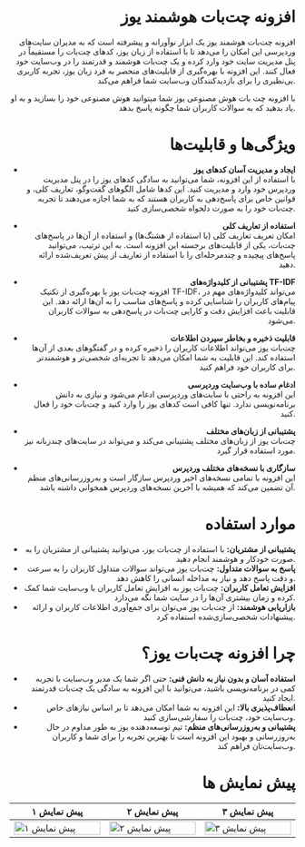 <div align="right">

# افزونه چت‌بات هوشمند یوز

افزونه چت‌بات هوشمند یوز یک ابزار نوآورانه و پیشرفته است که به مدیران سایت‌های وردپرسی این امکان را می‌دهد تا با استفاده از زبان یوز، کدهای چت‌بات را مستقیماً در پنل مدیریت سایت خود وارد کرده و یک چت‌بات هوشمند و قدرتمند را در وب‌سایت خود فعال کنند. این افزونه با بهره‌گیری از قابلیت‌های منحصر به فرد زبان یوز، تجربه کاربری بی‌نظیری را برای بازدیدکنندگان وب‌سایت شما فراهم می‌کند.

با افزونه چت بات هوش مصنوعی یوز شما میتوانید هوش مصنوعی خود را بسازید و به او یاد بدهید که به سوالات کاربران شما چگونه پاسخ بدهد.

# ویژگی‌ها و قابلیت‌ها

- **ایجاد و مدیریت آسان کدهای یوز**  
  با استفاده از این افزونه، شما می‌توانید به سادگی کدهای یوز را در پنل مدیریت وردپرس خود وارد و مدیریت کنید. این کدها شامل الگوهای گفت‌وگو، تعاریف کلی، و قوانین خاص برای پاسخ‌دهی به کاربران هستند که به شما اجازه می‌دهند تا تجربه چت‌بات خود را به صورت دلخواه شخصی‌سازی کنید.

- **استفاده از تعاریف کلی**  
  امکان تعریف تعاریف کلی (با استفاده از هشتگ‌ها) و استفاده از آن‌ها در پاسخ‌های چت‌بات، یکی از قابلیت‌های برجسته این افزونه است. به این ترتیب، می‌توانید پاسخ‌های پیچیده و چندمرحله‌ای را با استفاده از تعاریف از پیش تعریف‌شده ارائه دهید.

- **پشتیبانی از کلیدواژه‌های TF-IDF**  
  افزونه چت‌بات یوز با بهره‌گیری از تکنیک TF-IDF، می‌تواند کلیدواژه‌های مهم در پیام‌های کاربران را شناسایی کرده و پاسخ‌های مناسب را به آن‌ها ارائه دهد. این قابلیت باعث افزایش دقت و کارایی چت‌بات در پاسخ‌دهی به سوالات کاربران می‌شود.

- **قابلیت ذخیره و بخاطر سپردن اطلاعات**  
  چت‌بات یوز می‌تواند اطلاعات کاربران را ذخیره کرده و در گفتگوهای بعدی از آن‌ها استفاده کند. این قابلیت به شما امکان می‌دهد تا تجربه‌ای شخصی‌تر و هوشمندتر برای کاربران خود فراهم کنید.

- **ادغام ساده با وب‌سایت وردپرسی**  
  این افزونه به راحتی با سایت‌های وردپرسی ادغام می‌شود و نیازی به دانش برنامه‌نویسی ندارد. تنها کافی است کدهای یوز را وارد کنید و چت‌بات خود را فعال کنید.

- **پشتیبانی از زبان‌های مختلف**  
  چت‌بات یوز از زبان‌های مختلف پشتیبانی می‌کند و می‌تواند در سایت‌های چندزبانه نیز مورد استفاده قرار گیرد.

- **سازگاری با نسخه‌های مختلف وردپرس**  
  این افزونه با تمامی نسخه‌های اخیر وردپرس سازگار است و به‌روزرسانی‌های منظم آن تضمین می‌کند که همیشه با آخرین نسخه‌های وردپرس همخوانی داشته باشد.

#  موارد استفاده 

- **پشتیبانی از مشتریان:** با استفاده از چت‌بات یوز، می‌توانید پشتیبانی از مشتریان را به صورت خودکار و هوشمند انجام دهید.
- **پاسخ به سوالات متداول:** چت‌بات یوز می‌تواند سوالات متداول کاربران را به سرعت و دقت پاسخ دهد و نیاز به مداخله انسانی را کاهش دهد.
- **افزایش تعامل کاربران:** چت‌بات یوز به افزایش تعامل کاربران با وب‌سایت شما کمک کرده و زمان بیشتری آن‌ها را در سایت شما نگه می‌دارد.
- **بازاریابی هوشمند:** از چت‌بات یوز می‌توان برای جمع‌آوری اطلاعات کاربران و ارائه پیشنهادات شخصی‌سازی‌شده استفاده کرد.

# چرا افزونه چت‌بات یوز؟ 

- **استفاده آسان و بدون نیاز به دانش فنی:** حتی اگر شما یک مدیر وب‌سایت با تجربه کمی در برنامه‌نویسی باشید، می‌توانید با این افزونه به سادگی یک چت‌بات قدرتمند ایجاد کنید.
- **انعطاف‌پذیری بالا:** این افزونه به شما امکان می‌دهد تا بر اساس نیازهای خاص وب‌سایت خود، چت‌بات را سفارشی‌سازی کنید.
- **پشتیبانی و به‌روزرسانی‌های منظم:** تیم توسعه‌دهنده یوز به طور مداوم در حال به‌روزرسانی و بهبود این افزونه است تا بهترین تجربه را برای شما و کاربران وب‌سایت‌تان فراهم کند.

# پیش نمایش ها

<table class="table">
  <thead>
    <tr>
      <th scope="col" width="1000px">پیش نمایش ۱</th>
      <th scope="col" width="1000px">پیش نمایش ۲</th>
      <th scope="col" width="1000px">پیش نمایش ۳</th>
    </tr>
  </thead>
  <tbody>
    <tr>
      <td>
        <img src="https://yooz.run/pb_img/screenshot1.PNG" width="100%" alt="پیش نمایش ۱">
      </td>
      <td>
        <img src="https://yooz.run/pb_img/screenshot2.PNG" width="100%" alt="پیش نمایش ۲">
      </td>
      <td>
        <img src="https://yooz.run/pb_img/screenshot3.PNG" width="100%" alt="پیش نمایش ۳">
      </td>
    </tr>
  </tbody>
</table>
</div>